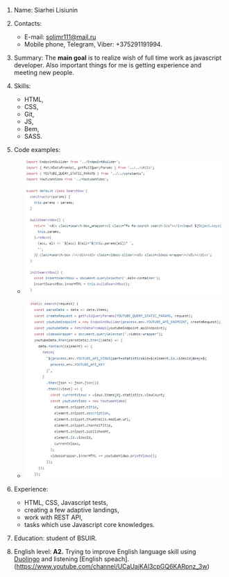 1. Name: Siarhei Lisiunin
2. Contacts:
   - E-mail: solimr111@mail.ru
   - Mobile phone, Telegram, Viber: +375291191994.
3. Summary: The **main goal** is to realize wish of full time work as javascript developer. Also important things for me is getting experience and meeting new people.
4. Skills:

   - HTML,
   - CSS,
   - Git,
   - JS,
   - Bem,
   - SASS.

5. Code examples:

   - ![Code-example1](/img/code-example1.JPG)

   - ![Code-example2](/img/code-example2.JPG)

6. Experience:
   - HTML, CSS, Javascript tests,
   - creating a few adaptive landings,
   - work with REST API,
   - tasks which use Javascript core knowledges.
7. Education: student of BSUIR.
8. English level: **A2.** Trying to improve English language skill using [Duolingo](https://www.duolingo.com/) and listening [English speach].(https://www.youtube.com/channel/UCaUajKAl3cpGQ6KARpnz_3w)
